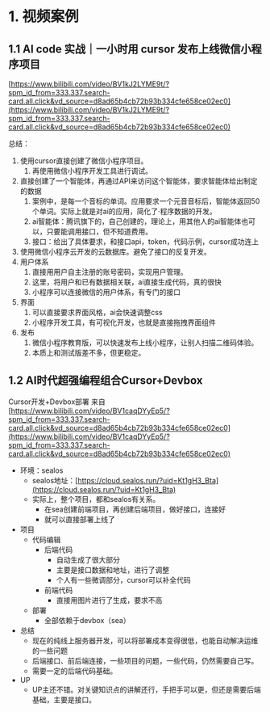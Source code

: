 # 1. 视频案例
## 1.1 AI code 实战｜一小时用 cursor 发布上线微信小程序项目
[https://www.bilibili.com/video/BV1kJ2LYME9t/?spm_id_from=333.337.search-card.all.click&vd_source=d8ad65b4cb72b93b334cfe658ce02ec0](https://www.bilibili.com/video/BV1kJ2LYME9t/?spm_id_from=333.337.search-card.all.click&vd_source=d8ad65b4cb72b93b334cfe658ce02ec0) 

总结：
1. 使用cursor直接创建了微信小程序项目。
    1. 再使用微信小程序开发工具进行调试。
2. 直接创建了一个智能体，再通过API来访问这个智能体，要求智能体给出制定的数据
    1. 案例中，是每一个音标的单词。应用要求一个元音音标后，智能体返回50个单词。实际上就是对ai的应用，简化了·程序数据的开发。
    2. ai智能体：腾讯旗下的，自己创建的，理论上，用其他人的ai智能体也可以，只要能调用接口，但不知道费用。
    3. 接口：给出了具体要求，和接口api，token，代码示例，cursor成功连上
3. 使用微信小程序云开发的云数据库。避免了接口的反复开发。
4. 用户体系
    1. 直接用用户自主注册的账号密码，实现用户管理。
    2. 这里，将用户和已有数据相关联，ai直接生成代码，真的很快
    3. 小程序可以连接微信的用户体系，有专门的接口
5. 界面
    1. 可以直接要求界面风格，ai会快速调整css
    2. 小程序开发工具，有可视化开发，也就是直接拖拽界面组件
6. 发布
    1. 微信小程序教育版，可以快速发布上线小程序，让别人扫描二维码体验。
    2. 本质上和测试版差不多，但更稳定。


## 1.2 AI时代超强编程组合Cursor+Devbox

Cursor开发+Devbox部署
来自 [https://www.bilibili.com/video/BV1caqDYyEp5/?spm_id_from=333.337.search-card.all.click&vd_source=d8ad65b4cb72b93b334cfe658ce02ec0](https://www.bilibili.com/video/BV1caqDYyEp5/?spm_id_from=333.337.search-card.all.click&vd_source=d8ad65b4cb72b93b334cfe658ce02ec0)

- 环境：sealos
    - sealos地址：[https://cloud.sealos.run/?uid=Kt1gH3_Bta](https://cloud.sealos.run/?uid=Kt1gH3_Bta)
    - 实际上，整个项目，都和sealos有关系。
        - 在sea创建前端项目，再创建后端项目，做好接口，连接好
        - 就可以直接部署上线了
- 项目
    - 代码编辑
        - 后端代码
            - 自动生成了很大部分
            - 主要是接口数据和地址，进行了调整
            - 个人有一些微调部分，cursor可以补全代码
        - 前端代码
            - 直接用图片进行了生成，要求不高
    - 部署
        - 全部依赖于devbox（sea）
- 总结
    - 现在的纯线上服务器开发，可以将部署成本变得很低，也能自动解决运维的一些问题
    - 后端接口、前后端连接，一些项目的问题，一些代码，仍然需要自己写。
    - 需要一定的后端代码基础。
- UP
    - UP主还不错。对关键知识点的讲解还行，手把手可以更，但还是需要后端基础，主要是接口。

